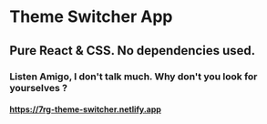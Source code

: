 # Theme Switcher App

## Pure React & CSS. No dependencies used.

### Listen Amigo, I don't talk much. Why don't you look for yourselves ?

#### https://7rg-theme-switcher.netlify.app
